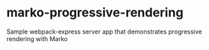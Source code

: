 # marko-progressive-rendering
Sample webpack-express server app that demonstrates progressive rendering with Marko
